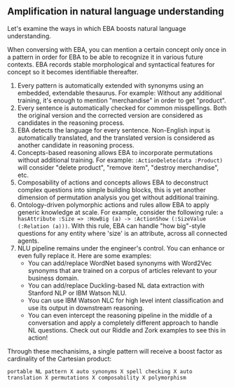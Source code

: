 ## Amplification in natural language understanding

Let's examine the ways in which EBA boosts natural language understanding.

When conversing with EBA, you can mention a certain concept only once in a pattern in order for EBA to be able to recognize it in various future contexts. EBA records stable morphological and syntactical features for concept so it becomes identifiable thereafter.
1. Every pattern is automatically extended with synonyms using an embedded, extendable thesaurus. For example: Without any additional training, it's enough to mention "merchandise" in order to get "product".
1. Every sentence is automatically checked for common misspellings. Both the original version and the corrected version are considered as candidates in the reasoning process.
1. EBA detects the language for every sentence. Non-English input is automatically translated, and the translated version is considered as another candidate in reasoning process.
1. Concepts-based reasoning allows EBA to incorporate permutations without additional training. For example: `:ActionDelete(data :Product)` will consider "delete product", "remove item", "destroy merchandise", etc.
1. Composability of actions and concepts allows EBA to deconstruct complex questions into simple building blocks, this is yet another dimension of permutation analysis you get without additional training.
1. Ontology-driven polymorphic actions and rules allow EBA to apply generic knowledge at scale. For example, consider the following rule: `a hasAttribute :Size => :HowBig (a) -> :ActionShow (:SizeValue (:Relation (a)))`. With this rule, EBA can handle "how big"-style questions for any entity where 'size' is an attribute, across all connected agents.
1. NLU pipeline remains under the engineer's control. You can enhance or even fully replace it. Here are some examples:
    * You can add/replace WordNet based synonyms with Word2Vec synonyms that are trained on a corpus of articles relevant to your business domain.
    * You can add/replace Duckling-based NL data extraction with Stanford NLP or IBM Watson NLU.
    * You can use IBM Watson NLC for high level intent classification and use its output in downstream reasoning.
    * You can even intercept the reasoning pipeline in the middle of a conversation and apply a completely different approach to handle NL questions. Check out our Riddle and Zork examples to see this in action!

Through these mechanisims, a single pattern will receive a boost factor as cardinality of the Cartesian product:

`portable NL pattern X auto synonyms X spell checking X auto translation X permutations X composability X polymorphism`
